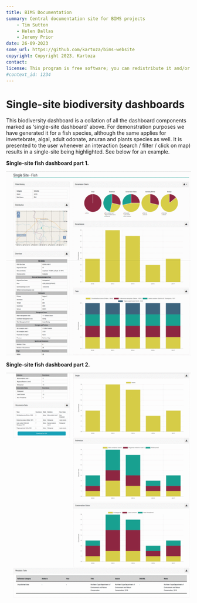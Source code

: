 ```yaml
---
title: BIMS Documentation
summary: Central documentation site for BIMS projects
    - Tim Sutton
    - Helen Dallas
    - Jeremy Prior
date: 26-09-2023
some_url: https://github.com/kartoza/bims-website
copyright: Copyright 2023, Kartoza
contact: 
license: This program is free software; you can redistribute it and/or modify it under the terms of the GNU Affero General Public License as published by the Free Software Foundation; either version 3 of the License, or (at your option) any later version.
#context_id: 1234
---
```


# Single-site biodiversity dashboards

This biodiversity dashboard is a collation of all the dashboard components marked as ‘single-site dashboard’ above. For demonstration purposes we have generated it for a fish species, although the same applies for invertebrate, algal, adult odonate, anuran and plants species as well. It is presented to the user whenever an interaction (search / filter / click on map) results in a single-site being highlighted. See below for an example.

**Single-site fish dashboard part 1.**

![Single-site Biodiversity 1](img/single-site-biodiversity-1.png)

**Single-site fish dashboard part 2.**

![Single-site Biodiversity 2](img/single-site-biodiversity-2.png)
